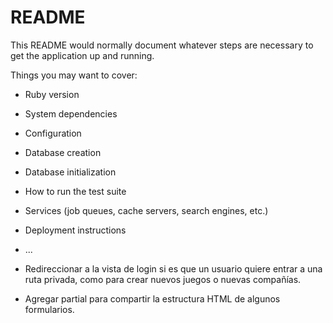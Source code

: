 # README

This README would normally document whatever steps are necessary to get the
application up and running.

Things you may want to cover:

* Ruby version

* System dependencies

* Configuration

* Database creation

* Database initialization

* How to run the test suite

* Services (job queues, cache servers, search engines, etc.)

* Deployment instructions

* ...

- Redireccionar a la vista de login si es que un usuario quiere entrar a una ruta privada, como para crear nuevos juegos o nuevas compañías.

- Agregar partial para compartir la estructura HTML de algunos formularios.